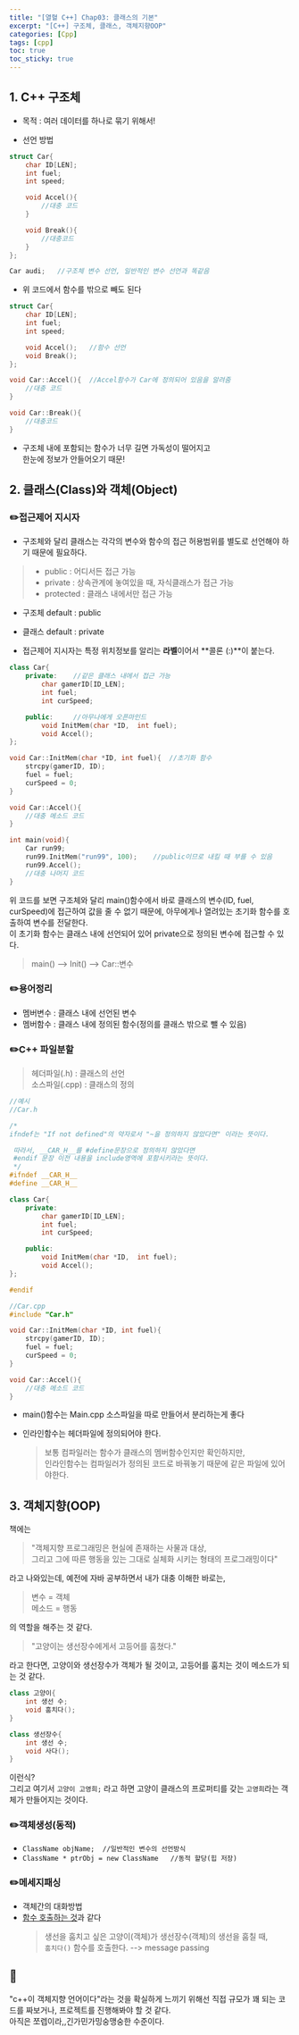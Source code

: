 ```yaml
---
title: "[열혈 C++] Chap03: 클래스의 기본"
excerpt: "[C++] 구조체, 클래스, 객체지향OOP"
categories: [Cpp]
tags: [cpp]
toc: true
toc_sticky: true
---
```

## 1. C++ 구조체

+ 목적 : 여러 데이터를 하나로 묶기 위해서!

+ 선언 방법  

```cpp
struct Car{
    char ID[LEN];
    int fuel;
    int speed;

    void Accel(){
        //대충 코드
    }

    void Break(){
        //대충코드
    }
};

Car audi;   //구조체 변수 선언, 일반적인 변수 선언과 똑같음
```  

+ 위 코드에서 함수를 밖으로 빼도 된다  
  
```cpp
struct Car{
    char ID[LEN];
    int fuel;
    int speed;

    void Accel();   //함수 선언
    void Break();
};

void Car::Accel(){  //Accel함수가 Car에 정의되어 있음을 알려줌
    //대충 코드
}

void Car::Break(){
    //대충코드
}
```  

+ 구조체 내에 포함되는 함수가 너무 길면 가독성이 떨어지고  
한눈에 정보가 안들어오기 때문!

## 2. 클래스(Class)와 객체(Object)

### ✏️접근제어 지시자

+ 구조체와 달리 클래스는 각각의 변수와 함수의 접근 허용범위를 별도로 선언해야 하기 때문에 필요하다.  

>  - public  : 어디서든 접근 가능 
>  - private : 상속관계에 놓여있을 때, 자식클래스가 접근 가능
>  - protected : 클래스 내에서만 접근 가능  


+ 구조체 default : public
+ 클래스 default : private  

+ 접근제어 지시자는 특정 위치정보를 알리는 **라벨**이어서 **콜론 (:)**이 붙는다.  

```cpp
class Car{
    private:    //같은 클래스 내에서 접근 가능
        char gamerID[ID_LEN];
        int fuel;
        int curSpeed;

    public:     //아무나에게 오픈마인드
        void InitMem(char *ID,  int fuel);
        void Accel(); 
};

void Car::InitMem(char *ID, int fuel){  //초기화 함수
    strcpy(gamerID, ID);
    fuel = fuel;
    curSpeed = 0;
}

void Car::Accel(){
    //대충 메소드 코드
}

int main(void){
    Car run99;  
    run99.InitMem("run99", 100);    //public이므로 내킬 때 부를 수 있음
    run99.Accel();
    //대충 나머지 코드
}
```
 위 코드를 보면 구조체와 달리 main()함수에서 바로 클래스의 변수(ID, fuel, curSpeed)에 접근하여 값을 줄 수 없기 때문에, 아무에게나 열려있는 초기화 함수를 호출하여 변수를 전달한다.  
 이 초기화 함수는 클래스 내에 선언되어 있어 private으로 정의된 변수에 접근할 수 있다. 

 > main() --> Init() --> Car::변수


### ✏️용어정리

+ 멤버변수 : 클래스 내에 선언된 변수
+ 멤버함수 : 클래스 내에 정의된 함수(정의를 클래스 밖으로 뺄 수 있음)
  

### ✏️C++ 파일분할

> 헤더파일(.h) : 클래스의 선언  
> 소스파일(.cpp) : 클래스의 정의  

  
```cpp
//예시
//Car.h 

/* 
ifndef는 "If not defined"의 약자로서 "~을 정의하지 않았다면" 이라는 뜻이다.

 따라서, __CAR_H__를 #define문장으로 정의하지 않았다면 
 #endif 문장 이전 내용을 include영역에 포함시키라는 뜻이다.
 */
#ifndef __CAR_H__
#define __CAR_H__

class Car{
    private:    
        char gamerID[ID_LEN];
        int fuel;
        int curSpeed;

    public:  
        void InitMem(char *ID,  int fuel);
        void Accel(); 
};

#endif
```  
```cpp
//Car.cpp
#include "Car.h"

void Car::InitMem(char *ID, int fuel){  
    strcpy(gamerID, ID);
    fuel = fuel;
    curSpeed = 0;
}

void Car::Accel(){
    //대충 메소드 코드
}
```

+ main()함수는 Main.cpp 소스파일을 따로 만들어서 분리하는게 좋다

+ 인라인함수는 헤더파일에 정의되어야 한다.  
  > 보통 컴파일러는 함수가 클래스의 멤버함수인지만 확인하지만,  
  > 인라인함수는 컴파일러가 정의된 코드로 바꿔놓기 때문에 같은 파일에 있어야한다.  


## 3. 객체지향(OOP)

책에는
> "객체지향 프로그래밍은 현실에 존재하는 사물과 대상,  
> 그리고 그에 따른 행동을 있는 그대로 실체화 시키는 형태의 프로그래밍이다"  

라고 나와있는데, 예전에 자바 공부하면서 내가 대충 이해한 바로는,   
> 변수 = 객체  
> 메소드 = 행동  

의 역할을 해주는 것 같다.

> "고양이는 생선장수에게서 고등어를 훔쳤다."  

라고 한다면, 고양이와 생선장수가 객체가 될 것이고, 고등어를 훔치는 것이 메소드가 되는 것 같다.  

```cpp
class 고양이{
    int 생선 수;
    void 훔치다();
}

class 생선장수{
    int 생선 수;
    void 사다();
}
```
이런식?  
그리고 여기서 `고양이 고영희;` 라고 하면 고양이 클래스의 프로퍼티를 갖는 `고영희`라는 객체가 만들어지는 것이다.  


### ✏️객체생성(동적)

+ `ClassName objName;  //일반적인 변수의 선언방식`  
+ `ClassName * ptrObj = new ClassName   //동적 할당(힙 저장)`  
  

### ✏️메세지패싱

+ 객체간의 대화방법  
+ <u>함수 호출하는 것</u>과 같다
  > 생선을 훔치고 싶은 고양이(객체)가 생선장수(객체)의 생선을 훔칠 때,  
  > `훔치다()` 함수를 호출한다. --> message passing  


## 🤔
"c++이 객체지향 언어이다"라는 것을 확실하게 느끼기 위해선 직접 규모가 꽤 되는 코드를 짜보거나, 
프로젝트를 진행해봐야 할 것 같다.  
아직은 쪼렙이라,,긴가민가밍숭맹숭한 수준이다.